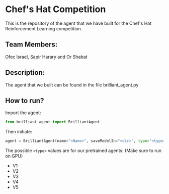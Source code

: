 # Chef's Hat Competition
This is the repository of the agent that we have built for the Chef's Hat Reinforcement Learning competition.

## Team Members:
Ofec Israel, Sapir Harary and Or Shabat

## Description:
The agent that we built can be found in the file brilliant_agent.py

## How to run?
Import the agent:
```python
from brilliant_agent import BrilliantAgent
```
Then initiate:
```python
agent = BrilliantAgent(name="<Name>", saveModelIn="<dir>", type="<type>")
```
The possible `<type>` values are for our pretrained agents: (Make sure to run on GPU)
* V1
* V2
* V3
* V4
* V5
